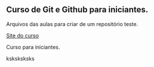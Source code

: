 Curso de Git e Github para iniciantes.
--------------------------------------

Arquivos das aulas para criar de um repositório teste.

[Site do curso](https//www.udemy.com/git-e-github-para-iniciantes)

Curso para iniciantes.

ksksksksks